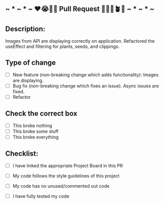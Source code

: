 ## ~ * ~ * ~ ❤️😭💙🌱 Pull Request 🌱🌱🌿🪴🤝 ~ * ~ * ~

## Description:
Images from API are displaying correctly on application. 
Refactored the useEffect and filtering for plants, seeds, and clippings. 

## Type of change
- [ ] New feature (non-breaking change which adds functionality): Images are displaying.
- [ ] Bug fix (non-breaking change which fixes an issue). Async issues are fixed. 
- [ ] Refactor

## Check the correct box
- [ ] This broke nothing
- [ ] This broke some stuff
- [ ] This broke everything

## Checklist:
- [ ] I have linked the appropriate Project Board in this PR
- [ ] My code follows the style guidelines of this project
- [ ] My code has no unused/commented out code
- [ ] I have fully tested my code

